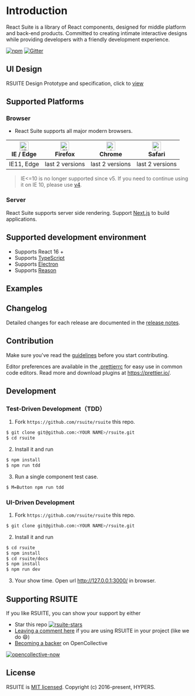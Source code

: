 # Introduction

React Suite is a library of React components, designed for middle platform and back-end products. Committed to creating intimate interactive designs while providing developers with a friendly development experience.

[![npm][npm-svg]][npm-home] [![Gitter][gitter-svg]][gitter]

## UI Design

RSUITE Design Prototype and specification, click to [view][rsuite-design]

## Supported Platforms

### Browser

- React Suite supports all major modern browsers.

| <img src="https://raw.githubusercontent.com/alrra/browser-logos/master/src/edge/edge_48x48.png" alt="IE / Edge" width="24px" height="24px" /></br>IE / Edge | <img src="https://raw.githubusercontent.com/alrra/browser-logos/master/src/firefox/firefox_48x48.png" alt="Firefox" width="24px" height="24px" /></br>Firefox | <img src="https://raw.githubusercontent.com/alrra/browser-logos/master/src/chrome/chrome_48x48.png" alt="Chrome" width="24px" height="24px" /> </br>Chrome | <img src="https://raw.githubusercontent.com/alrra/browser-logos/master/src/safari/safari_48x48.png" alt="Safari" width="24px" height="24px" /></br>Safari |
| ----------------------------------------------------------------------------------------------------------------------------------------------------------- | ------------------------------------------------------------------------------------------------------------------------------------------------------------- | ---------------------------------------------------------------------------------------------------------------------------------------------------------- | --------------------------------------------------------------------------------------------------------------------------------------------------------- |
| IE11, Edge                                                                                                                                                  | last 2 versions                                                                                                                                               | last 2 versions                                                                                                                                            | last 2 versions                                                                                                                                           |

> IE<=10 is no longer supported since v5. If you need to continue using it on IE 10, please use [v4](https://v4.rsuitejs.com/guide/introduction/).

### Server

React Suite supports server side rendering. Support [Next.js](https://github.com/zeit/next.js) to build applications.

## Supported development environment

- Supports React 16 +
- Supports [TypeScript](http://www.typescriptlang.org/)
- Supports [Electron](https://electronjs.org/)
- Supports [Reason](https://github.com/shurygindv/bs-rsuite-ui-react)

## Examples

<!--{include:(resources/examples/en-US/official-examples.md)}-->

## Changelog

Detailed changes for each release are documented in the [release notes][release-notes].

## Contribution

Make sure you've read the [guidelines][contributing] before you start contributing.

Editor preferences are available in the [.prettierrc][prettierrc] for easy use in common code editors. Read more and download plugins at https://prettier.io/.

## Development

### Test-Driven Development（TDD）

1. Fork `https://github.com/rsuite/rsuite` this repo.

```bash
$ git clone git@github.com:<YOUR NAME>/rsuite.git
$ cd rsuite
```

2. Install it and run

```bash
$ npm install
$ npm run tdd
```

3. Run a single component test case.

```bash
$ M=Button npm run tdd
```

### UI-Driven Development

1. Fork `https://github.com/rsuite/rsuite` this repo.

```bash
$ git clone git@github.com:<YOUR NAME>/rsuite.git
```

2. Install it and run

```bash
$ cd rsuite
$ npm install
$ cd rsuite/docs
$ npm install
$ npm run dev
```

3. Your show time. Open url http://127.0.0.1:3000/ in browser.

## Supporting RSUITE

If you like RSUITE, you can show your support by either

- Star this repo [![rsuite-stars][rsuite-stars]](https://github.com/rsuite/rsuite)
- [Leaving a comment here][issues-11] if you are using RSUITE in your project (like we do 😄)
- [Becoming a backer][opencollective-home] on OpenCollective

[![opencollective-now][opencollective-svg]][opencollective-home]

## License

RSUITE is [MIT licensed][license]. Copyright (c) 2016-present, HYPERS.

[npm-svg]: https://badge.fury.io/js/rsuite.svg
[npm-home]: https://www.npmjs.com/package/rsuite
[rsuite-design]: https://rsuitejs.com/design/default
[release-notes]: https://github.com/rsuite/rsuite/releases
[contributing]: https://github.com/rsuite/rsuite/blob/master/CONTRIBUTING.md
[prettierrc]: https://github.com/rsuite/rsuite/wiki/.prettierrc
[issues-11]: https://github.com/rsuite/rsuite/issues/11
[opencollective-svg]: https://opencollective.com/rsuite/tiers/backer.svg?avatarHeight=36
[opencollective-home]: https://opencollective.com/rsuite
[license]: https://github.com/rsuite/rsuite/blob/master/LICENSE
[gitter]: https://gitter.im/rsuite/rsuite-CN?utm_source=badge&utm_medium=badge&utm_campaign=pr-badge
[gitter-svg]: https://badges.gitter.im/rsuite/rsuite.svg
[rsuite-stars]: https://img.shields.io/github/stars/rsuite/rsuite?style=social

